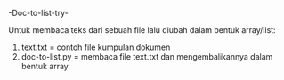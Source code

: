 -Doc-to-list-try-

Untuk membaca teks dari sebuah file lalu diubah dalam bentuk array/list:

1. text.txt = contoh file kumpulan dokumen
2. doc-to-list.py = membaca file text.txt dan mengembalikannya dalam bentuk array
